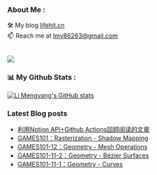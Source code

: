 ### About Me : 

🛠 My blog <a href="https://lifehit.cn/">lifehit.cn</a><br>
📫 Reach me at <a href="mailto:lmy86263@gmail.com">lmy86263@gmail.com</a><br><br>

<p><img src="https://gpvc.arturio.dev/iamsatyajit05"><p>

### 📊 My Github Stats :
[![Li Mengyang's GitHub stats](https://github-readme-stats.vercel.app/api?username=limeya&show_icons=true&theme=dracula)](https://github.com/limeya/limeya)

### Latest Blog posts
<!-- BLOG-POST-LIST:START -->
- [利用Notion API+Github Actions回顾阅读的文章](https://limeya.github.io/2022/05/22/efficient/li-yong-notion-api-github-actions-hui-gu-yue-du-de-wen-zhang/)
- [GAMES101：Rasterization - Shadow Mapping](https://limeya.github.io/2022/05/06/cg/games/games101-rasterization-shadow-mapping/)
- [GAMES101-12：Geometry - Mesh Operations](https://limeya.github.io/2022/05/06/cg/games/games101-12-geometry-mesh-operations/)
- [GAMES101-11-2：Geometry - Bézier Surfaces](https://limeya.github.io/2022/05/06/cg/games/games101-11-2-geometry-bezier-surfaces/)
- [GAMES101-11-1：Geometry - Curves](https://limeya.github.io/2022/05/04/cg/games/games101-11-1-geometry-curves/)
<!-- BLOG-POST-LIST:END -->

